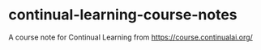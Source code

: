 # continual-learning-course-notes
A course note for Continual Learning from https://course.continualai.org/
